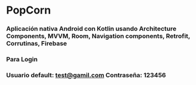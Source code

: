 # PopCorn

### Aplicación nativa Android con Kotlin usando Architecture Components, MVVM, Room, Navigation components, Retrofit, Corrutinas, Firebase

### Para Login
### Usuario default: test@gamil.com Contraseña: 123456
